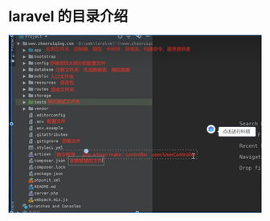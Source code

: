 # laravel 的目录介绍



![image-20231228120942185](./%E7%9B%AE%E5%BD%95%E4%BB%8B%E7%BB%8D.assets/image-20231228120942185.png)